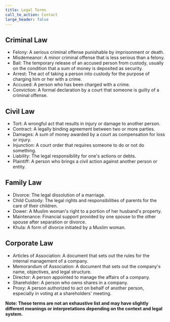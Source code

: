 ```yaml
---
title: Legal Terms
call_to_action: Contact
large_header: false
---
```


## Criminal Law
- Felony: A serious criminal offense punishable by imprisonment or death.
- Misdemeanor: A minor criminal offense that is less serious than a felony.
- Bail: The temporary release of an accused person from custody, usually on the condition that a sum of money is deposited as security.
- Arrest: The act of taking a person into custody for the purpose of charging him or her with a crime.
- Accused: A person who has been charged with a crime.
- Conviction: A formal declaration by a court that someone is guilty of a criminal offense.

## Civil Law
- Tort: A wrongful act that results in injury or damage to another person.
- Contract: A legally binding agreement between two or more parties.
- Damages: A sum of money awarded by a court as compensation for loss or injury.
- Injunction: A court order that requires someone to do or not do something.
- Liability: The legal responsibility for one's actions or debts.
- Plaintiff: A person who brings a civil action against another person or entity.

## Family Law
- Divorce: The legal dissolution of a marriage.
- Child Custody: The legal rights and responsibilities of parents for the care of their children.
- Dower: A Muslim woman's right to a portion of her husband's property.
- Maintenance: Financial support provided by one spouse to the other spouse after separation or divorce.
- Khula: A form of divorce initiated by a Muslim woman.

## Corporate Law
- Articles of Association: A document that sets out the rules for the internal management of a company.
- Memorandum of Association: A document that sets out the company's name, objectives, and legal structure.
- Director: A person appointed to manage the affairs of a company.
- Shareholder: A person who owns shares in a company.
- Proxy: A person authorized to act on behalf of another person, especially in voting at a shareholders' meeting.

**Note: These terms are not an exhaustive list and may have slightly different meanings or interpretations depending on the context and legal system.**